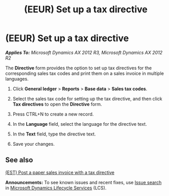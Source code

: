 ﻿---
title: (EEUR) Set up a tax directive
TOCTitle: (EEUR) Set up a tax directive
ms:assetid: 560b9f29-ecc8-46ff-86c0-2972345a5e5f
ms:mtpsurl: https://technet.microsoft.com/en-us/library/JJ710712(v=AX.60)
ms:contentKeyID: 49385109
ms.date: 04/18/2014
mtps_version: v=AX.60
---

# (EEUR) Set up a tax directive 


_**Applies To:** Microsoft Dynamics AX 2012 R3, Microsoft Dynamics AX 2012 R2_

The **Directive** form provides the option to set up tax directives for the corresponding sales tax codes and print them on a sales invoice in multiple languages.

1.  Click **General ledger** \> **Reports** \> **Base data** \> **Sales tax codes**.

2.  Select the sales tax code for setting up the tax directive, and then click **Tax directives** to open the **Directive** form.

3.  Press CTRL+N to create a new record.

4.  In the **Language** field, select the language for the directive text.

5.  In the **Text** field, type the directive text.

6.  Save your changes.

## See also

[(EST) Post a paper sales invoice with a tax directive](est-post-a-paper-sales-invoice-with-a-tax-directive.md)

  
**Announcements:** To see known issues and recent fixes, use [Issue search](http://go.microsoft.com/fwlink/?linkid=389258) in [Microsoft Dynamics Lifecycle Services](http://go.microsoft.com/fwlink/?linkid=306505) (LCS).

